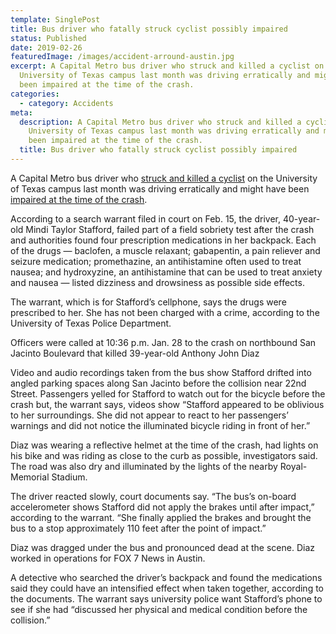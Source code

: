 ```yaml
---
template: SinglePost
title: Bus driver who fatally struck cyclist possibly impaired
status: Published
date: 2019-02-26
featuredImage: /images/accident-arround-austin.jpg
excerpt: A Capital Metro bus driver who struck and killed a cyclist on the
  University of Texas campus last month was driving erratically and might have
  been impaired at the time of the crash.
categories:
  - category: Accidents
meta:
  description: A Capital Metro bus driver who struck and killed a cyclist on the
    University of Texas campus last month was driving erratically and might have
    been impaired at the time of the crash.
  title: Bus driver who fatally struck cyclist possibly impaired
---
```

<!--StartFragment-->

A Capital Metro bus driver who [struck and killed a cyclist](/practice-areas/wrongful-death-attorney/) on the University of Texas campus last month was driving erratically and might have been [impaired at the time of the crash](/practice-areas/drunk-driving-accident-lawyer/).

According to a search warrant filed in court on Feb. 15, the driver, 40-year-old Mindi Taylor Stafford, failed part of a field sobriety test after the crash and authorities found four prescription medications in her backpack. Each of the drugs — baclofen, a muscle relaxant; gabapentin, a pain reliever and seizure medication; promethazine, an antihistamine often used to treat nausea; and hydroxyzine, an antihistamine that can be used to treat anxiety and nausea — listed dizziness and drowsiness as possible side effects.

The warrant, which is for Stafford’s cellphone, says the drugs were prescribed to her. She has not been charged with a crime, according to the University of Texas Police Department.

Officers were called at 10:36 p.m. Jan. 28 to the crash on northbound San Jacinto Boulevard that killed 39-year-old Anthony John Diaz

Video and audio recordings taken from the bus show Stafford drifted into angled parking spaces along San Jacinto before the collision near 22nd Street. Passengers yelled for Stafford to watch out for the bicycle before the crash but, the warrant says, videos show “Stafford appeared to be oblivious to her surroundings. She did not appear to react to her passengers’ warnings and did not notice the illuminated bicycle riding in front of her.”

Diaz was wearing a reflective helmet at the time of the crash, had lights on his bike and was riding as close to the curb as possible, investigators said. The road was also dry and illuminated by the lights of the nearby Royal-Memorial Stadium.

The driver reacted slowly, court documents say. “The bus’s on-board accelerometer shows Stafford did not apply the brakes until after impact,” according to the warrant. “She finally applied the brakes and brought the bus to a stop approximately 110 feet after the point of impact.”

Diaz was dragged under the bus and pronounced dead at the scene. Diaz worked in operations for FOX 7 News in Austin.

A detective who searched the driver’s backpack and found the medications said they could have an intensified effect when taken together, according to the documents. The warrant says university police want Stafford’s phone to see if she had “discussed her physical and medical condition before the collision.”

<!--EndFragment-->